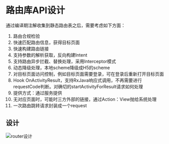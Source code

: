 # 路由库API设计
通过编译期注解收集到静态路由表之后，需要考虑如下方面：
1. 路由合规检验
2. 快速匹配路由信息，获得目标页面
3. 快速构建路由链接
4. 支持参数的解析获取，反向构建Intent
5. 支持路由异步拦截、替换处理，采用Interceptor模式
6. 动态降级处理，本地scheme降级成H5的scheme
7. 对目标页面访问控制，例如目标页面需要登录，可在登录后重新打开目标页面
8. Hook
   OnActivityResult，支持RxJava响应式调用，不再需要进行requestCode判断。对确切的startActivityForResult请求如何处理
9. 提供方式：通过服务提供
10. 无对应页面时，可能时三方外部的链接，通过Action：View抛给系统处理
11. 一次路由跳转请求封装成一个request

## 设计
![router设计](https://upload-images.jianshu.io/upload_images/53953-ce3ffb119e0d6534.png?imageMogr2/auto-orient/strip%7CimageView2/2/w/1200/format/webp)
